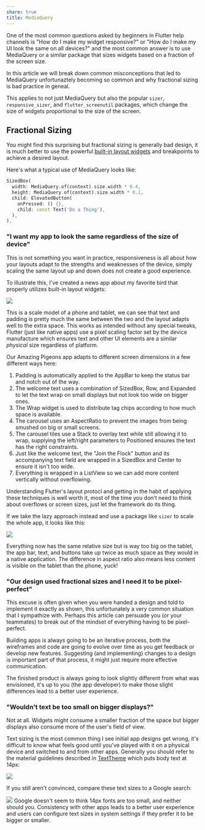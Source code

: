 ```yaml
---
share: true
title: MediaQuery
---
```


One of the most common questions asked by beginners in Flutter help channels is "How do I make my widget responsive?" or "How do I make my UI look the same on all devices?" and the most common answer is to use MediaQuery or a similar package that sizes widgets based on a fraction of the screen size.

In this article we will break down common misconceptions that led to MediaQuery unfortunaztely becoming so common and why fractional sizing is bad practice in geneal.

This applies to not just MediaQuery but also the popular `sizer`, `responsive_sizer`, and `flutter_screenutil` packages, which change the size of widgets proportional to the size of the screen.

## Fractional Sizing

You might find this surprising but fractional sizing is generally bad design, it is much better to use the powerful [built-in layout widgets](https://docs.flutter.dev/ui/widgets/layout) and breakpoints to achieve a desired layout.

Here's what a typical use of MediaQuery looks like:

```dart
SizedBox(
  width: MediaQuery.of(context).size.width * 0.4,
  height: MediaQuery.of(context).size.width * 0.1,
  child: ElevatedButton(
    onPressed: () {},
    child: const Text('Do a Thing'),
  ),
),
```

### "I want my app to look the same regardless of the size of device"

This is not something you want in practice, responsiveness is all about how your layouts adapt to the strengths and weaknesses of the device, simply scaling the same layout up and down does not create a good experience.

To illustrate this, I've created a news app about my favorite bird that properly utilizes built-in layout widgets:

![](https://i.tst.sh/1685589984433963.png)

This is a scale model of a phone and tablet, we can see that text and padding is pretty much the same between the two and the layout adapts well to the extra space. This works as intended without any special tweaks, Flutter (just like native apps) use a pixel scaling factor set by the device manufacture which ensures text and other UI elements are a similar *physical* size regardless of platform.

Our Amazing Pigeons app adapts to different screen dimensions in a few different ways here:

1. Padding is automatically applied to the AppBar to keep the status bar and notch out of the way.
2. The welcome text uses a combination of SizedBox, Row, and Expanded to let the text wrap on small displays but not look too wide on bigger ones.
3. The Wrap widget is used to distribute tag chips according to how much space is available.
4. The carousel uses an AspectRatio to prevent the images from being smushed on big or small screens.
5. The carousel tiles use a Stack to overlay text while still allowing it to wrap, supplying the left/right parameters to Positioned ensures the text has the right constraints.
6. Just like the welcome text, the "Join the Flock" button and its accompanying text field are wrapped in a SizedBox and Center to ensure it isn't too wide.
7. Everything is wrapped in a ListView so we can add more content vertically without overflowing.

Understanding Flutter's layout protocl and getting in the habit of applying these techniques is well worth it, most of the time you don't need to think about overflows or screen sizes, just let the framework do its thing.

If we take the lazy approach instead and use a package like `sizer` to scale the whole app, it looks like this:

![](https://i.tst.sh/1685590653573075.png)

Everything now has the same relative size but is way too big on the tablet, the app bar, text, and buttons take up twice as much space as they would in a native application. The difference in aspect ratio also means less content is visible on the tablet than the phone, yuck!

### "Our design used fractional sizes and I need it to be pixel-perfect"

This excuse is often given when you were handed a design and told to implement it exactly as shown, this unfortunately a very common situation that I sympathize with. Perhaps this article can persuade you (or your teammates) to break out of the mindset of everything having to be pixel-perfect.

Building apps is always going to be an iterative process, both the wireframes and code are going to evolve over time as you get feedback or develop new features. Suggesting (and implementing) changes to a design is important part of that process, it might just require more effective communication.

The finished product is always going to look slightly different from what was envisioned, it's up to you (the app developer) to make those slight differences lead to a better user experience.

### "Wouldn't text be too small on bigger displays?"

Not at all. Widgets might consume a smaller fraction of the space but bigger displays also consume more of the user's field of view.

Text sizing is the most common thing I see initial app designs get wrong, it's difficult to know what feels good until you've played with it on a physical device and switched to and from other apps. Generally you should refer to the material guidelines described in [TextTheme](https://api.flutter.dev/flutter/material/TextTheme-class.html) which puts body text at 14px:

![](https://i.tst.sh/1685597520289625.png)

If you still aren't convinced, compare these text sizes to a Google search:

![](https://i.tst.sh/1685600070803315.png)
Google doesn't seem to think 14px fonts are too small, and neither should you. Consistency with other apps leads to a better user experience and users can configure text sizes in system settings if they prefer it to be bigger or smaller.
